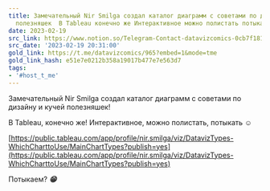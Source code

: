 ```yaml
---
title: Замечательный Nir Smilga создал каталог диаграмм с советами по дизайну и кучей
  полезняшек  В Tableau конечно же Интерактивное можно полистать потыкать
date: 2023-02-19
src_link: https://www.notion.so/Telegram-Contact-datavizcomics-0cb7f18113c6456aaf8ace42bb78707c
src_date: '2023-02-19 20:31:00'
gold_link: https://t.me/datavizcomics/965?embed=1&mode=tme
gold_link_hash: e51e7e0212b358a19017b477e7e563d7
tags:
- '#host_t_me'
---
```


Замечательный Nir Smilga создал каталог диаграмм с советами по дизайну и кучей полезняшек!  
  
В Tableau, конечно же! Интерактивное, можно полистать, потыкать ***☺️***  
  
[https://public.tableau.com/app/profile/nir.smilga/viz/DatavizTypes-WhichCharttoUse/MainChartTypes?publish=yes](https://public.tableau.com/app/profile/nir.smilga/viz/DatavizTypes-WhichCharttoUse/MainChartTypes?publish=yes)  
  
Потыкаем? ***😁***